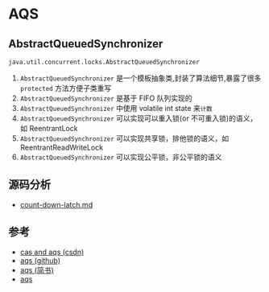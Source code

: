 # AQS

## AbstractQueuedSynchronizer

`java.util.concurrent.locks.AbstractQueuedSynchronizer`

1. `AbstractQueuedSynchronizer` 是一个模板抽象类,封装了算法细节,暴露了很多 `protected` 方法方便子类重写
2. `AbstractQueuedSynchronizer` 是基于 FIFO 队列实现的
3. `AbstractQueuedSynchronizer` 中使用 volatile int state 来`计数`
4. `AbstractQueuedSynchronizer` 可以实现可以重入锁(or 不可重入锁)的语义，如 ReentrantLock
5. `AbstractQueuedSynchronizer` 可以实现共享锁，排他锁的语义，如 ReentrantReadWriteLock
6. `AbstractQueuedSynchronizer` 可以实现公平锁，非公平锁的语义

## 源码分析

- [count-down-latch.md](count-down-latch.md)

## 参考

- [cas and aqs (csdn)](https://blog.csdn.net/u010862794/article/details/72892300)
- [aqs (github)](<https://github.com/CL0610/Java-concurrency/blob/master/08.%E5%88%9D%E8%AF%86Lock%E4%B8%8EAbstractQueuedSynchronizer(AQS)/%E5%88%9D%E8%AF%86Lock%E4%B8%8EAbstractQueuedSynchronizer(AQS).md>)
- [aqs (简书)](https://www.jianshu.com/p/cc308d82cc71)
- [aqs](https://wyj.shiwuliang.com/JAVA%20-%20AQS%E6%BA%90%E7%A0%81%E8%A7%A3%E8%AF%BB.html)
